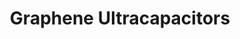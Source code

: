 ---
layout: post
title: Graphene Ultracapacitors
external: [[github, 'http://www.github.com/EnigMoiD/Ultracap-Site'], [compass, 'http://ultracapacitors.herokuapp.com']]

importance: 1

short: stuff-ultracaps
banner-position: .4
team: 4
specs: [
[code-fork, ['JavaScript', 'd3.js', 'Heroku']],
[bolt, 'UltraCaps'],
[flask, ['Graphene Oxide?']]
]

header: ["We researched graphene ultracapacitors and tried to make our own graphene.","We also compared graphene ultracapacitors to different forms of energy storage, and tried to imagine a future powered by small, light, instantly-charging batteries. We also looked at current-technology supercapacitors with an SEM to see how they deteriorated over a lifetime of use."]
---